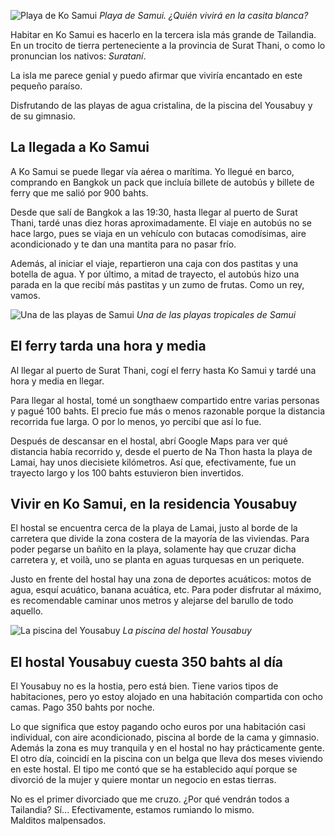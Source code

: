 ![Playa de Ko Samui](https://lh3.googleusercontent.com/5jhOD2gTa4VRGWuwdGyoS2aV9-yhX6kR0nDs4Y6gUkL5ht6fsMUWD_Wx6sZUkpAgF6ydVMjFmmg5SFMZVJYF0Sa5IZUztmxkvAXhy9XaVjSrX0Wect3Yx9evY8-vOuSf81XYQy5Sl8j4DhLP1K2isMEf0Yshcal1vip7-GV5PrQOYyHfvP3gaOmekUm4vLixHzXptHgUHRAFWBPeVQLiFN1UNIFqln7OYnYQfj5x-kOzVLuZMroX7Jn2pwOPkh_aVG_JhNMbPZfJwcCO0V4pXqCIfLjGB7qkdOuegiYm6r08-dljxAfD1Kdv-BMZTrdEwiuygF5V576wGQ8q-yZvCPyS9QYOCHXDVOofZeJ_-u2Fp0PTGogM0z9oMwM5Eo86lwlyJUvYCcOMv-It_8DWFalzvkgZSq4QbneHJN5AZgfZY4tCW0I1VWAklGz1jWpKaRhtBU7Ga0r-e_X9tHwjyEfae4RAGlKliA5vd666gi6aho0LC-z2MaeGzEv7trUeF1PqyH4d8pHm2mrKLZTvD91p5eo4vHIpJ6shzGixSsYq5-crfXdfPQDHtNM6-4EW2YS7vto-CUBzw0g0qcoEvZC9fvoORQAX7ocUxy_uL8z9m73_ES6oNi9J0p1h_-Lo1I_d5n6zTXHd-t3gQwmgfrBKuNyI0VqCbc-Fr8zUb-l6HbI=w800-no)
*Playa de Samui. ¿Quién vivirá en la casita blanca?*

Habitar en Ko Samui es hacerlo en la tercera isla más grande de Tailandia. En un trocito de tierra perteneciente a la provincia de Surat Thani, o como lo pronuncian los nativos: *Surataní*.

La isla me parece genial y puedo afirmar que viviría encantado en este pequeño paraíso.

Disfrutando de las playas de agua cristalina, de la piscina del Yousabuy y de su gimnasio.

## La llegada a Ko Samui

A Ko Samui se puede llegar vía aérea o marítima. Yo llegué en barco, comprando en Bangkok un pack que incluía billete de autobús y billete de ferry que me salió por 900 bahts.

Desde que salí de Bangkok a las 19:30, hasta llegar al puerto de Surat Thani, tardé unas diez horas aproximadamente. El viaje en autobús no se hace largo, pues se viaja en un vehículo con butacas comodísimas, aire acondicionado y te dan una mantita para no pasar frío.

Además, al iniciar el viaje, repartieron una caja con dos pastitas y una botella de agua. Y por último, a mitad de trayecto, el autobús hizo una parada en la que recibí más pastitas y un zumo de frutas. Como un rey, vamos.

![Una de las playas de Samui](https://lh3.googleusercontent.com/vIGsDCvQ4gH36ADrQ3o_tM1LJblGOnMoI3q-eXaLQSTS4UnL27f82dfTajBARoVVl6yBt1RBv3tTkZC-zN3vPs2mveWpQ29iy4o1adUu3ORDZqfLd2llqiqYuPJHDOLVidiGF_yiMsSpkBzCxUXKhA-QdMGnnGM0GktbgGM2SRjg35Vis_Z69BN2nMw50hpA5kHUVexEMFWXoTCArx0FGGGN9tBhQABpTw9-M7DEaXMDmEqYjpNTlLsj8c7RFIq-2xZWJthSsCHPOCew_hGhfIZ-ijFuAnNV0FJQowYXNZRXchissrX-I6hk5YTjUIjdVXzxlKRDkm2oiGSc1X0UwBPN3XtMUjcOI3ttsM90kPyOJhqJBvsEJXtRwy_UMN0Cwg0Y-UHUWlmGJkTSE4RjSOlCp3kaknxV_RXsc4IQ__386cPWiiAFwpFQi8b12VHDQB-guMg3-abnPGrm2Dgy5kWj8gMv7gxvkjSvTKZCJ1km3obMFvb-F38PzxtHGCai43XKh7a89Bak78ZLrAf_A7PJgoD-YkyXigjLjswgw7J9RkjJMmSNITpM_-D_RAdAwhuIamcGMTPNM7hK6qCUZAbh0AqkoCdCB1ldgFAap8fm7bQxF-XbIEcaSmVDy4TPlAl7Rm9Dsv3Zn5RoMmQU61xshrvX3S5kTO9uq7Jcpi2ioTQ=w800-no)
*Una de las playas tropicales de Samui*

## El ferry tarda una hora y media

Al llegar al puerto de Surat Thani, cogí el ferry hasta Ko Samui y tardé una hora y media en llegar.

Para llegar al hostal, tomé un songthaew compartido entre varias personas y pagué 100 bahts. El precio fue más o menos razonable porque la distancia recorrida fue larga. O por lo menos, yo percibí que así lo fue.

Después de descansar en el hostal, abrí Google Maps para ver qué distancia había recorrido y, desde el puerto de Na Thon hasta la playa de Lamai, hay unos diecisiete kilómetros. Así que, efectivamente, fue un trayecto largo y los 100 bahts estuvieron bien invertidos.

## Vivir en Ko Samui, en la residencia Yousabuy

El hostal se encuentra cerca de la playa de Lamai, justo al borde de la carretera que divide la zona costera de la mayoría de las viviendas. Para poder pegarse un bañito en la playa, solamente hay que cruzar dicha carretera y, et voilà, uno se planta en aguas turquesas en un periquete.

Justo en frente del hostal hay una zona de deportes acuáticos: motos de agua, esquí acuático, banana acuática, etc. Para poder disfrutar al máximo, es recomendable caminar unos metros y alejarse del barullo de todo aquello.

![La piscina del Yousabuy](https://lh3.googleusercontent.com/5qUyyL5B4gA2oGxk8QtO4r6JooQl6yndhdEewh-1gjucsy_Xslbw5hqmmZLwCnWbsISRHSKDGTjb45n-oGQbMmCoJ1_fIm4--nrqPJXZZ0l28HZP2Yq1y0GJ4CBFvFFWeoNdO3ZjVGArsB_-0eJtFF40qHokiZ1hDrWThFs_uCQ3ZaiYFHThnUjwyrrpU0sr8pgP6_LDvBiLZqrYyHBzOwYFD78fnyVFbiIBkeFHD0KCdJv2YaETRXp2It-Ikpcvj_0qqMg8zpkF-BHnM7OmNvFcer55yp7iIG2JgCAOmjZycJjBacxn8e1rr4-2fRE5Ac_uVxkvSKmFq_qkAAXgdmEKF_tQGysg2JTScGu4XQaLhWHAFXsikTS2uuVJM0dV3gQaMMkoBujNiNHocZ2DHyjhkYdaSUif5_-DRy_mpeEauThk5pw9eaOOu2hHe0cSTnER5DvTCzNO7J_Oksp9hvNXw6JCA_TvK9bP6XLySNtPWAVdplvH8rysDMG9hCO3xmeUTKahprI-ZhnJH24NfUP2oWYh3xf9888TFcEneGIdipgSYiJNIb03jiBGdVGNL8wMC3guNGvTSmLWWH0YafAcMm_XAyXdTwguYayeB7PATfCc7iCV3XepDWWBQB9MGaOMUUnm3FttIGRJcZYDop7J-OHrlDPs_najBUa8FWp_EJU=w800-no)
*La piscina del hostal Yousabuy*

## El hostal Yousabuy cuesta 350 bahts al día

El Yousabuy no es la hostia, pero está bien. Tiene varios tipos de habitaciones, pero yo estoy alojado en una habitación compartida con ocho camas. Pago 350 bahts por noche.

Lo que significa que estoy pagando ocho euros por una habitación casi individual, con aire acondicionado, piscina al borde de la cama y gimnasio. Además la zona es muy tranquila y en el hostal no hay prácticamente gente. El otro día, coincidí en la piscina con un belga que lleva dos meses viviendo en este hostal. El tipo me contó que se ha establecido aquí porque se divorció de la mujer y quiere montar un negocio en estas tierras.

No es el primer divorciado que me cruzo. ¿Por qué vendrán todos a Tailandia? Sí... Efectivamente, estamos rumiando lo mismo. Malditos malpensados.